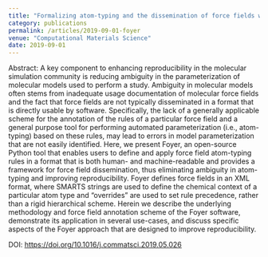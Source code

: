 ```yaml
---
title: "Formalizing atom-typing and the dissemination of force fields with foyer"
category: publications 
permalink: /articles/2019-09-01-foyer
venue: "Computational Materials Science"
date: 2019-09-01
---
```


Abstract: A key component to enhancing reproducibility in the molecular simulation community is reducing ambiguity in the parameterization of molecular models used to perform a study. Ambiguity in molecular models often stems from inadequate usage documentation of molecular force fields and the fact that force fields are not typically disseminated in a format that is directly usable by software. Specifically, the lack of a generally applicable scheme for the annotation of the rules of a particular force field and a general purpose tool for performing automated parameterization (i.e., atom-typing) based on these rules, may lead to errors in model parameterization that are not easily identified. Here, we present Foyer, an open-source Python tool that enables users to define and apply force field atom-typing rules in a format that is both human- and machine-readable and provides a framework for force field dissemination, thus eliminating ambiguity in atom-typing and improving reproducibility. Foyer defines force fields in an XML format, where SMARTS strings are used to define the chemical context of a particular atom type and “overrides” are used to set rule precedence, rather than a rigid hierarchical scheme. Herein we describe the underlying methodology and force field annotation scheme of the Foyer software, demonstrate its application in several use-cases, and discuss specific aspects of the Foyer approach that are designed to improve reproducibility.


DOI: <u><a href="https://doi.org/10.1016/j.commatsci.2019.05.026">https://doi.org/10.1016/j.commatsci.2019.05.026</a></u>
